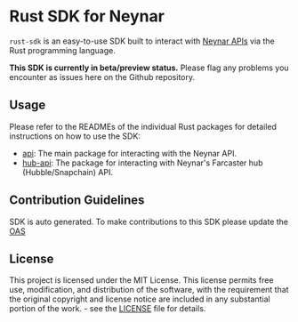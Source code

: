 # Rust SDK for Neynar

`rust-sdk` is an easy-to-use SDK built to interact with [Neynar APIs](https://docs.neynar.com/) via the Rust programming language.

**This SDK is currently in beta/preview status.** Please flag any problems you encounter as issues here on the Github repository.

## Usage

Please refer to the READMEs of the individual Rust packages for detailed instructions on how to use the SDK:
- [api](generated/api/README.md): The main package for interacting with the Neynar API.
- [hub-api](generated/hub-api/README.md): The package for interacting with Neynar's Farcaster hub (Hubble/Snapchain) API.

## Contribution Guidelines

SDK is auto generated.
To make contributions to this SDK please update the [OAS](https://github.com/neynarxyz/oas)

## License

This project is licensed under the MIT License. This license permits free use, modification, and distribution of the software, with the requirement that the original copyright and license notice are included in any substantial portion of the work. - see the [LICENSE](https://github.com/neynarxyz/rust-sdk/blob/main/LICENSE) file for details.
